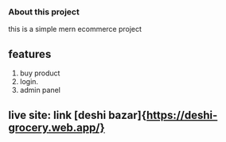 ### About this project
this is a simple mern ecommerce project
## features
1. buy product
2. login.
3. admin panel

## live site: link [deshi bazar]{https://deshi-grocery.web.app/}